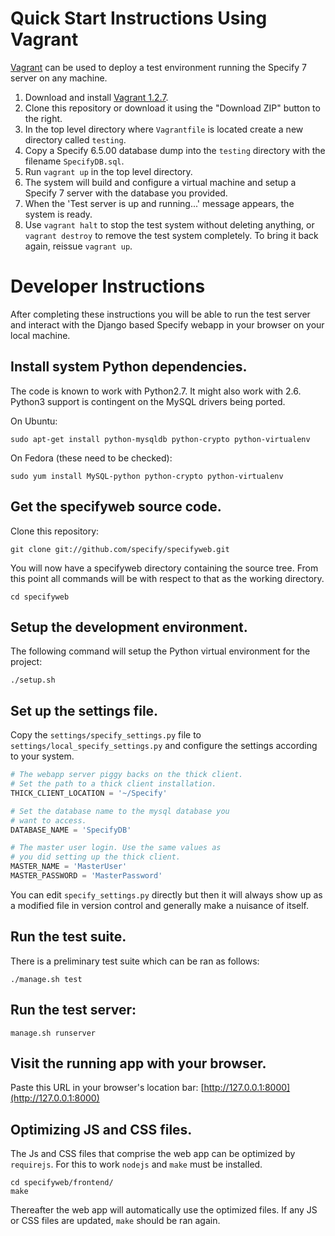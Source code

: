 Quick Start Instructions Using Vagrant
======================================

[Vagrant](http://www.vagrantup.com) can be used to deploy a test environment
running the Specify 7 server on any machine.

1. Download and install [Vagrant 1.2.7](http://downloads.vagrantup.com/tags/v1.2.7).
2. Clone this repository or download it using the "Download ZIP" button to the right.
3. In the top level directory where `Vagrantfile` is located create a new directory called `testing`.
4. Copy a Specify 6.5.00 database dump into the `testing` directory with the filename `SpecifyDB.sql`.
5. Run `vagrant up` in the top level directory.
6. The system will build and configure a virtual machine and setup a Specify 7 server
   with the database you provided.
7. When the 'Test server is up and running...' message appears, the system is ready.
8. Use `vagrant halt` to stop the test system without deleting anything, or
   `vagrant destroy` to remove the test system completely. To bring it back again,
   reissue `vagrant up`.



Developer Instructions
========================

After completing these instructions you will be able to run the test
server and interact with the Django based Specify webapp in your
browser on your local machine.


Install system Python dependencies.
-----------------------------------
The code is known to work with Python2.7. It might also work with
2.6. Python3 support is contingent on the MySQL drivers being ported.

On Ubuntu:

    sudo apt-get install python-mysqldb python-crypto python-virtualenv

On Fedora (these need to be checked):

    sudo yum install MySQL-python python-crypto python-virtualenv


Get the specifyweb source code.
----------------------------------
Clone this repository:

    git clone git://github.com/specify/specifyweb.git

You will now have a specifyweb directory containing the source
tree. From this point all commands will be with respect to that as the
working directory.

    cd specifyweb

Setup the development environment.
----------------------------------
The following command will setup the Python virtual environment for
the project:

    ./setup.sh

Set up the settings file.
-------------------------
Copy the `settings/specify_settings.py` file to `settings/local_specify_settings.py` and
configure the settings according to your system.

```python
# The webapp server piggy backs on the thick client.
# Set the path to a thick client installation.
THICK_CLIENT_LOCATION = '~/Specify'

# Set the database name to the mysql database you
# want to access.
DATABASE_NAME = 'SpecifyDB'

# The master user login. Use the same values as
# you did setting up the thick client.
MASTER_NAME = 'MasterUser'
MASTER_PASSWORD = 'MasterPassword'
```

You can edit `specify_settings.py` directly but then it will always show
up as a modified file in version control and generally make a nuisance
of itself.

Run the test suite.
-------------------
There is a preliminary test suite which can be ran as follows:

    ./manage.sh test

Run the test server:
--------------------

    manage.sh runserver


Visit the running app with your browser.
----------------------------------------
Paste this URL in your browser's location bar:
[http://127.0.0.1:8000](http://127.0.0.1:8000)


Optimizing JS and CSS files.
----------------------------
The Js and CSS files that comprise the web app can be optimized by
`requirejs`. For this to work `nodejs` and `make` must be installed.

    cd specifyweb/frontend/
    make

Thereafter the web app will automatically use the optimized files. If
any JS or CSS files are updated, `make` should be ran again.
